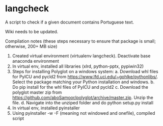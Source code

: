 # langcheck
A script to check if a given document contains Portuguese text.

Wiki needs to be updated.

Compilation notes (these steps necessary to ensure that package is small; otherwise, 200+ MB size)
1. Created virtual environment (virtualenv langcheck). Deactivate base anaconda environment
2. In virtual env, installed all libraries (xlrd, python-pptx, pypiwin32)
3. Steps for installing Polyglot on a windows system:
    a. Download whl files for PyICU and pycld2 from https://www.lfd.uci.edu/~gohlke/pythonlibs/. 
    Select the package matching your Python installation and windows.
    b. Do pip install for the whl files of PyICU and pycld2
    c. Download the polyglot master zip from https://github.com/aboSamoor/polyglot/archive/master.zip. Unzip the file.
    d. Navigate into the unziped folder and do python setup.py install
4. In virtual env, installed pyinstaller
5. Using pyinstaller -w -F (meaning not windowed and onefile), compiled script

